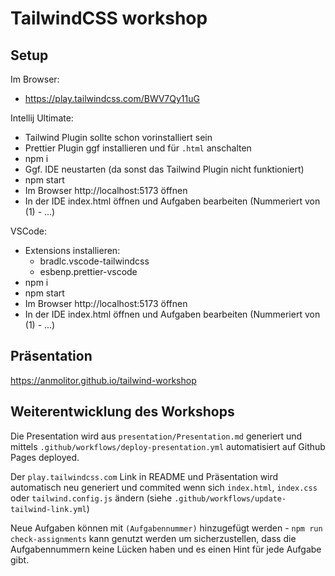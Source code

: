 # TailwindCSS workshop

## Setup

Im Browser:

- https://play.tailwindcss.com/BWV7Qy11uG

Intellij Ultimate:

- Tailwind Plugin sollte schon vorinstalliert sein
- Prettier Plugin ggf installieren und für `.html` anschalten
- npm i
- Ggf. IDE neustarten (da sonst das Tailwind Plugin nicht funktioniert)
- npm start
- Im Browser http://localhost:5173 öffnen
- In der IDE index.html öffnen und Aufgaben bearbeiten (Nummeriert von (1) - ...)

VSCode:

- Extensions installieren:
  - bradlc.vscode-tailwindcss
  - esbenp.prettier-vscode
- npm i
- npm start
- Im Browser http://localhost:5173 öffnen
- In der IDE index.html öffnen und Aufgaben bearbeiten (Nummeriert von (1) - ...)

## Präsentation

https://anmolitor.github.io/tailwind-workshop

## Weiterentwicklung des Workshops

Die Presentation wird aus `presentation/Presentation.md` generiert und mittels `.github/workflows/deploy-presentation.yml` automatisiert auf Github Pages deployed.

Der `play.tailwindcss.com` Link in README und Präsentation wird automatisch neu generiert und commited wenn sich `index.html`, `index.css` oder `tailwind.config.js` ändern (siehe `.github/workflows/update-tailwind-link.yml`)

Neue Aufgaben können mit `(Aufgabennummer)` hinzugefügt werden - `npm run check-assignments` kann genutzt werden um sicherzustellen,
dass die Aufgabennummern keine Lücken haben und es einen Hint für jede Aufgabe gibt.
